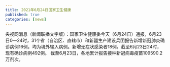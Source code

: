 ```yaml
---
title: 2021年6月24日国家卫生健康
published: true
categories: [news]
---
```


央视网消息（新闻联播文字版）：国家卫生健康委今天（6月24日）通报，6月23日0—24时，31个省（自治区、直辖市）和新疆生产建设兵团报告新增新冠肺炎确诊病例16例，均为境外输入病例。新增无症状感染者18例。截至6月23日24时，现有确诊病例492例。 截至6月23日，各地累计报告接种新冠病毒疫苗109590.2万剂次。  
  
  
